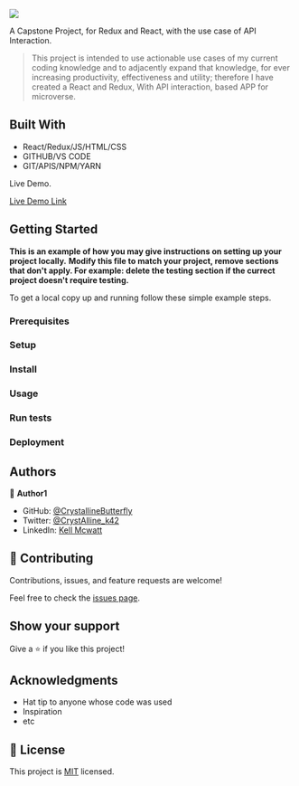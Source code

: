 ![](https://img.shields.io/badge/Microverse-blueviolet)

A Capstone Project, for Redux and React, with the use case of API Interaction.

> This project is intended to use actionable use cases of my current coding knowledge and to adjacently expand that knowledge, for ever increasing productivity, effectiveness and utility; therefore I have created a React and Redux, With API interaction, based APP for microverse.

## Built With

- React/Redux/JS/HTML/CSS
- GITHUB/VS CODE
- GIT/APIS/NPM/YARN

Live Demo.

[Live Demo Link]()

## Getting Started

**This is an example of how you may give instructions on setting up your project locally.**
**Modify this file to match your project, remove sections that don't apply. For example: delete the testing section if the currect project doesn't require testing.**

To get a local copy up and running follow these simple example steps.

### Prerequisites

### Setup

### Install

### Usage

### Run tests

### Deployment

## Authors

👤 **Author1**

- GitHub: [@CrystallineButterfly](https://github.com/CrystallineButterfly)
- Twitter: [@CrystAlline_k42](https://twitter.com/CrystAlline_K42)
- LinkedIn: [Kell Mcwatt](https://www.linkedin.com/in/kell-mcwatt-6357ab234/)

## 🤝 Contributing

Contributions, issues, and feature requests are welcome!

Feel free to check the [issues page](../../issues/).

## Show your support

Give a ⭐️ if you like this project!

## Acknowledgments

- Hat tip to anyone whose code was used
- Inspiration
- etc

## 📝 License

This project is [MIT](./MIT.md) licensed.
